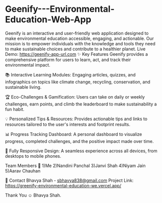 # Geenify---Environmental-Education-Web-App
Geenify is an interactive and user-friendly web application designed to make environmental education accessible, engaging, and actionable. Our mission is to empower individuals with the knowledge and tools they need to make sustainable choices and contribute to a healthier planet.  Live Demo: https://geenify-app-url.com
✨ Key Features
Geenify provides a comprehensive platform for users to learn, act, and track their environmental impact.

📚 Interactive Learning Modules: Engaging articles, quizzes, and infographics on topics like climate change, recycling, conservation, and sustainable living.

🏆 Eco-Challenges & Gamification: Users can take on daily or weekly challenges, earn points, and climb the leaderboard to make sustainability a fun habit.

💡 Personalized Tips & Resources: Provides actionable tips and links to resources tailored to the user's interests and footprint results.

📊 Progress Tracking Dashboard: A personal dashboard to visualize progress, completed challenges, and the positive impact made over time.

📱 Fully Responsive Design: A seamless experience across all devices, from desktops to mobile phones.

Team Members 🚀
1)Me
2)Nandini Panchal
3)Janvi Shah
4)Niyam Jain
5)Aarav Chauhan


📧 Contact
Bhavya Shah - sbhavya838@gmail.com
Project Link: https://greenify-environmental-education-we.vercel.app/

Thank You ☺️
Bhavya Shah.
